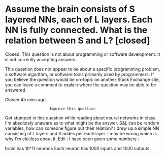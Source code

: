 
# Assume the brain consists of S layered NNs, each of L layers. Each NN is fully connected. What is the relation between S and L? [closed]







Closed. This question is not about programming or software development. It is not currently accepting answers.
                        
                    










 This question does not appear to be about a specific programming problem, a software algorithm, or software tools primarily used by programmers. If you believe the question would be on-topic on another Stack Exchange site, you can leave a comment to explain where the question may be able to be answered.


Closed 45 mins ago.







                        Improve this question
                    



Got stumped in this question while reading about neural networks in class. I'm absolutely unaware as to what might be the answer.
S&L can be random variables, how can someone figure out their relation?
I drew up a simple NN consisting of L layers and S nodes per each layer. I may be wrong which is why I'm clueless about it.
Edit : I have been given some numbers :

brain has 10^11 neurons
Each neuron has 1000 inputs and 1000 outputs.


        